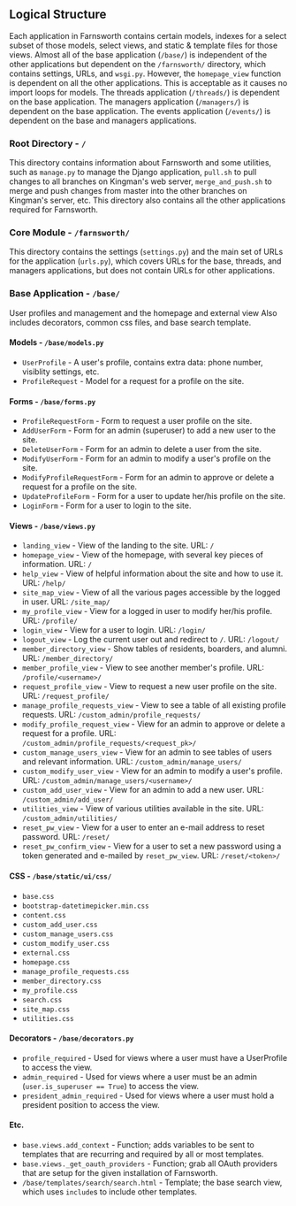 ## Logical Structure
Each application in Farnsworth contains certain models, indexes for a select subset of those models, select views,
and static &amp; template files for those views.
Almost all of the base application (`/base/`) is independent of the other applications but dependent on
the `/farnsworth/` directory, which contains settings, URLs, and `wsgi.py`.
However, the `homepage_view` function is dependent on all the other applications.
This is acceptable as it causes no import loops for models.
The threads application (`/threads/`) is dependent on the base application.
The managers application (`/managers/`) is dependent on the base application.
The events application (`/events/`) is dependent on the base and managers applications.

### Root Directory - `/`
This directory contains information about Farnsworth and some utilities, such as `manage.py` to manage the Django
application, `pull.sh` to pull changes to all branches on Kingman's web server, `merge_and_push.sh` to merge
and push changes from master into the other branches on Kingman's server, etc.
This directory also contains all the other applications required for Farnsworth.

### Core Module - `/farnsworth/`
This directory contains the settings (`settings.py`) and the main set of URLs for the application (`urls.py`),
which covers URLs for the base, threads, and managers applications, but does not contain URLs for other applications.

### Base Application - `/base/`
User profiles and management and the homepage and external view
Also includes decorators, common css files, and base search template.

#### Models - `/base/models.py`
* `UserProfile` - A user's profile, contains extra data: phone number, visiblity settings, etc.
* `ProfileRequest` - Model for a request for a profile on the site.

#### Forms - `/base/forms.py`
* `ProfileRequestForm` - Form to request a user profile on the site.
* `AddUserForm` - Form for an admin (superuser) to add a new user to the site.
* `DeleteUserForm` - Form for an admin to delete a user from the site.
* `ModifyUserForm` - Form for an admin to modify a user's profile on the site.
* `ModifyProfileRequestForm` - Form for an admin to approve or delete a request for a profile on the site.
* `UpdateProfileForm` - Form for a user to update her/his profile on the site.
* `LoginForm` - Form for a user to login to the site.

#### Views - `/base/views.py`
* `landing_view` - View of the landing to the site. URL: `/`
* `homepage_view` - View of the homepage, with several key pieces of information. URL: `/`
* `help_view` - View of helpful information about the site and how to use it. URL: `/help/`
* `site_map_view` - View of all the various pages accessible by the logged in user.  URL: `/site_map/`
* `my_profile_view` - View for a logged in user to modify her/his profile. URL: `/profile/`
* `login_view` - View for a user to login. URL: `/login/`
* `logout_view` - Log the current user out and redirect to `/`. URL: `/logout/`
* `member_directory_view` - Show tables of residents, boarders, and alumni. URL: `/member_directory/`
* `member_profile_view` - View to see another member's profile. URL: `/profile/<username>/`
* `request_profile_view` - View to request a new user profile on the site. URL: `/request_profile/`
* `manage_profile_requests_view` - View to see a table of all existing profile requests. URL: `/custom_admin/profile_requests/`
* `modify_profile_request_view` - View for an admin to approve or delete a request for a profile. URL: `/custom_admin/profile_requests/<request_pk>/`
* `custom_manage_users_view` - View for an admin to see tables of users and relevant information. URL: `/custom_admin/manage_users/`
* `custom_modify_user_view` - View for an admin to modify a user's profile. URL: `/custom_admin/manage_users/<username>/`
* `custom_add_user_view` - View for an admin to add a new user. URL: `/custom_admin/add_user/`
* `utilities_view` - View of various utilities available in the site. URL: `/custom_admin/utilities/`
* `reset_pw_view` - View for a user to enter an e-mail address to reset password. URL: `/reset/`
* `reset_pw_confirm_view` - View for a user to set a new password using a token generated and e-mailed by `reset_pw_view`. URL: `/reset/<token>/`

#### CSS - `/base/static/ui/css/`
* `base.css`
* `bootstrap-datetimepicker.min.css`
* `content.css`
* `custom_add_user.css`
* `custom_manage_users.css`
* `custom_modify_user.css`
* `external.css`
* `homepage.css`
* `manage_profile_requests.css`
* `member_directory.css`
* `my_profile.css`
* `search.css`
* `site_map.css`
* `utilities.css`

#### Decorators - `/base/decorators.py`
* `profile_required` - Used for views where a user must have a UserProfile to access the view.
* `admin_required` - Used for views where a user must be an admin (`user.is_superuser == True`) to access the view.
* `president_admin_required` - Used for views where a user must hold a president position to access the view.

#### Etc.
* `base.views.add_context` - Function; adds variables to be sent to templates that are recurring and required by all or most templates.
* `base.views._get_oauth_providers` - Function; grab all OAuth providers that are setup for the given installation of Farnsworth.
* `/base/templates/search/search.html` - Template; the base search view, which uses `include`s to include other templates.
